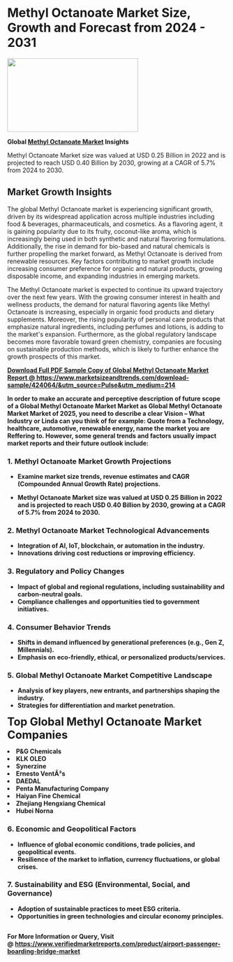 <H1>Methyl Octanoate Market Size, Growth and Forecast from 2024 - 2031</H1><img class="aligncenter size-medium wp-image-584254" src="https://thirdeyenews.in/wp-content/uploads/2024/09/Global-Market-Research-300x168.jpeg" alt="" width="300" height="168" /><p><strong>Global&nbsp;<a href="https://www.marketsizeandtrends.com/download-sample/424064/&amp;utm_source=Pulse&amp;utm_medium=214">Methyl Octanoate Market</a> Insights</strong></p><p>Methyl Octanoate Market size was valued at USD 0.25 Billion in 2022 and is projected to reach USD 0.40 Billion by 2030, growing at a CAGR of 5.7% from 2024 to 2030.</p><p><h2>Market Growth Insights</h2> <p>The global Methyl Octanoate market is experiencing significant growth, driven by its widespread application across multiple industries including food & beverages, pharmaceuticals, and cosmetics. As a flavoring agent, it is gaining popularity due to its fruity, coconut-like aroma, which is increasingly being used in both synthetic and natural flavoring formulations. Additionally, the rise in demand for bio-based and natural chemicals is further propelling the market forward, as Methyl Octanoate is derived from renewable resources. Key factors contributing to market growth include increasing consumer preference for organic and natural products, growing disposable income, and expanding industries in emerging markets.</p> <p><strong><a href="#"></a></strong></p> <p>The Methyl Octanoate market is expected to continue its upward trajectory over the next few years. With the growing consumer interest in health and wellness products, the demand for natural flavoring agents like Methyl Octanoate is increasing, especially in organic food products and dietary supplements. Moreover, the rising popularity of personal care products that emphasize natural ingredients, including perfumes and lotions, is adding to the market's expansion. Furthermore, as the global regulatory landscape becomes more favorable toward green chemistry, companies are focusing on sustainable production methods, which is likely to further enhance the growth prospects of this market.</p> <p><strong><a href="#"></p><p><span class=""><strong>Download Full PDF Sample Copy of Global Methyl Octanoate Market Report</strong> @ <a href="https://www.marketsizeandtrends.com/download-sample/424064/&amp;utm_source=Pulse&amp;utm_medium=214" target="_blank">https://www.marketsizeandtrends.com/download-sample/424064/&amp;utm_source=Pulse&amp;utm_medium=214</a></span></p><p>In order to make an accurate and perceptive description of future scope of a Global&nbsp;Methyl Octanoate Market Market as Global&nbsp;Methyl Octanoate Market Market of 2025, you need to describe a clear Vision &ndash; What Industry or Linda can you think of for example: Quote from a Technology, healthcare, automotive, renewable energy, name the market you are Reffering to. However, some general trends and factors usually impact market reports and their future outlook include:</p><h3>1.&nbsp;<strong>Methyl Octanoate Market Growth Projections</strong></h3><ul><li>Examine market size trends, revenue estimates and CAGR (Compounded Annual Growth Rate) projections.</li><li><p>Methyl Octanoate Market size was valued at USD 0.25 Billion in 2022 and is projected to reach USD 0.40 Billion by 2030, growing at a CAGR of 5.7% from 2024 to 2030.</p></li></ul><h3>2.&nbsp;<strong>Methyl Octanoate Market Technological Advancements</strong></h3><ul><li>Integration of AI, IoT, blockchain, or automation in the industry.</li><li>Innovations driving cost reductions or improving efficiency.</li></ul><h3>3.&nbsp;<strong>Regulatory and Policy Changes</strong></h3><ul><li>Impact of global and regional regulations, including sustainability and carbon-neutral goals.</li><li>Compliance challenges and opportunities tied to government initiatives.</li></ul><h3>4.&nbsp;<strong>Consumer Behavior Trends</strong></h3><ul><li>Shifts in demand influenced by generational preferences (e.g., Gen Z, Millennials).</li><li>Emphasis on eco-friendly, ethical, or personalized products/services.</li></ul><h3>5.&nbsp;<strong>Global Methyl Octanoate Market Competitive Landscape</strong></h3><ul><li>Analysis of key players, new entrants, and partnerships shaping the industry.</li><li>Strategies for differentiation and market penetration.</li></ul><p data-pm-slice="1 1 []"><span style="color: inherit; font-family: inherit; font-size: 25px;">Top Global Methyl Octanoate Market Companies</span></p><div class="" data-test-id=""><p><li>P&G Chemicals</li><li> KLK OLEO</li><li> Synerzine</li><li> Ernesto VentÃ³s</li><li> DAEDAL</li><li> Penta Manufacturing Company</li><li> Haiyan Fine Chemical</li><li> Zhejiang Hengxiang Chemical</li><li> Hubei Norna</li></p></div><h3>6.&nbsp;<strong>Economic and Geopolitical Factors</strong></h3><ul><li>Influence of global economic conditions, trade policies, and geopolitical events.</li><li>Resilience of the market to inflation, currency fluctuations, or global crises.</li></ul><h3>7.&nbsp;<strong>Sustainability and ESG (Environmental, Social, and Governance)</strong></h3><ul><li>Adoption of sustainable practices to meet ESG criteria.</li><li>Opportunities in green technologies and circular economy principles.</li></ul><h2><strong style="font-size: 14px;">For More Information or Query, Visit @&nbsp;</strong><a style="background-color: #ffffff; font-size: 14px;" href="https://www.marketsizeandtrends.com/report/methyl-octanoate-market/" target="_blank">https://www.verifiedmarketreports.com/product/airport-passenger-boarding-bridge-market</a></h2>
